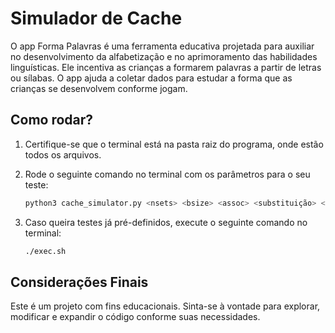 # Simulador de Cache

O app Forma Palavras é uma ferramenta educativa projetada para auxiliar no desenvolvimento da alfabetização e no aprimoramento das habilidades linguísticas. Ele incentiva as crianças a formarem palavras a partir de letras ou sílabas. O app ajuda a coletar dados para estudar a forma que as crianças se desenvolvem conforme jogam.

## Como rodar?

1. Certifique-se que o terminal está na pasta raiz do programa, onde estão todos os arquivos.

2. Rode o seguinte comando no terminal com os parâmetros para o seu teste:

   ```bash
   python3 cache_simulator.py <nsets> <bsize> <assoc> <substituição> <flagOut> <arquivo_de_entrada>
   ```

3. Caso queira testes já pré-definidos, execute o seguinte comando no terminal:

   ```bash
   ./exec.sh
   ```

## Considerações Finais

Este é um projeto com fins educacionais. Sinta-se à vontade para explorar, modificar e expandir o código conforme suas necessidades.
